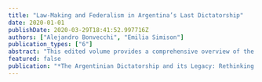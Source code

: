 ```yaml
---
title: "Law-Making and Federalism in Argentina’s Last Dictatorship"
date: 2020-01-01
publishDate: 2020-03-29T18:41:52.997716Z
authors: ["Alejandro Bonvecchi", "Emilia Simison"]
publication_types: ["6"]
abstract: "This edited volume provides a comprehensive overview of the renewal of academic engagement in the Argentinian dictatorship in the context of the post-2001 crisis. Significant social and judicial changes and the opening of archives have led to major revisions of the research dedicated to this period. As such, the contributors offer a unique presentation to an English-speaking audience, mapping and critiquing these developments and widening the recent debates in Argentina about the legacy of the dictatorship in this long-term perspective."
featured: false
publication: "*The Argentinian Dictatorship and its Legacy: Rethinking the Proceso*"
---
```


